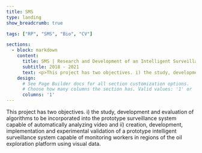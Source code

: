 ```yaml
---
title: SMS
type: landing
show_breadcrumb: true

tags: ["RP", "SMS", "Bio", "CV"]

sections:
  - block: markdown
    content:
      title: SMS | Research and Development of an Intelligent Surveillance System Applied to Oil Platforms
      subtitle: 2018 - 2021
      text: <p>This project has two objectives. i) the study, development and evaluation of algorithms to be incorporated into the prototype surveillance system capable of automatically analyzing video and ii) creation, development, implementation and experimental validation of a prototype intelligent surveillance system capable of monitoring workers in regions of the oil exploration platform using visual data. This system will be able to issue alerts in cases of lack of mandatory safety equipment or obstruction of escape routes, in addition to being able to individually identify oil platform workers.
    design:
      # See Page Builder docs for all section customization options.
      # Choose how many columns the section has. Valid values: '1' or '2'.
      columns: '1'
---
```


This project has two objectives. i) the study, development and evaluation of algorithms to be incorporated into the prototype surveillance system capable of automatically analyzing video and ii) creation, development, implementation and experimental validation of a prototype intelligent surveillance system capable of monitoring workers in regions of the oil exploration platform using visual data.